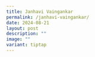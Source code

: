 ```yaml
---
title: Janhavi Vaingankar
permalink: /janhavi-vaingankar/
date: 2024-08-21
layout: post
description: ""
image: ""
variant: tiptap
---
```

